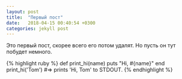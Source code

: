 ```yaml
---
layout: post
title:  "Первый пост"
date:   2018-04-15 00:40:54 +0300
categories: jekyll post
---
```

Это первый пост, скорее всего его потом удалят. Но пусть он тут побудет немного.

{% highlight ruby %}
def print_hi(name)
  puts "Hi, #{name}"
end
print_hi('Tom')
#=> prints 'Hi, Tom' to STDOUT.
{% endhighlight %}
